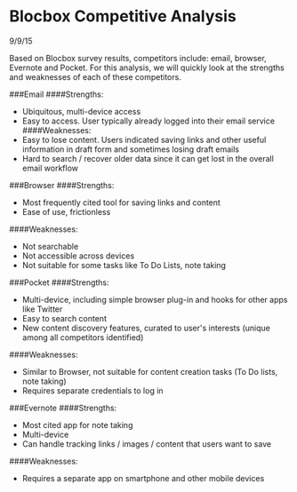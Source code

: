# Blocbox Competitive Analysis
9/9/15

Based on Blocbox survey results, competitors include: email, browser, Evernote and Pocket. For this analysis, we will quickly look at the strengths and weaknesses of each of these competitors.

###Email
####Strengths:
* Ubiquitous, multi-device access
* Easy to access. User typically already logged into their email service
####Weaknesses:
* Easy to lose content. Users indicated saving links and other useful information in draft form and sometimes losing draft emails
* Hard to search / recover older data since it can get lost in the overall email workflow

###Browser
####Strengths:
* Most frequently cited tool for saving links and content
* Ease of use, frictionless

####Weaknesses:
* Not searchable
* Not accessible across devices
* Not suitable for some tasks like To Do Lists, note taking

###Pocket
####Strengths:
* Multi-device, including simple browser plug-in and hooks for other apps like Twitter
* Easy to search content
* New content discovery features, curated to user's interests (unique among all competitors identified)

####Weaknesses:
* Similar to Browser, not suitable for content creation tasks (To Do lists, note taking)
* Requires separate credentials to log in

###Evernote
####Strengths:
* Most cited app for note taking
* Multi-device
* Can handle tracking links / images / content that users want to save

####Weaknesses:
* Requires a separate app on smartphone and other mobile devices

